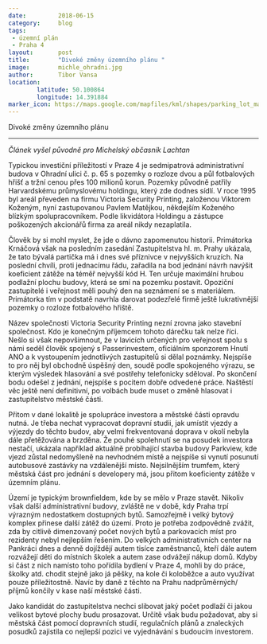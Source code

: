 ```yaml
---
date:         2018-06-15
category:     blog
tags:         
 - územní plán
 - Praha 4
layout:       post
title:        "Divoké změny územního plánu " 
image:        michle_ohradni.jpg
author:       Tibor Vansa
location:
        latitude: 50.100864
        longitude: 14.391884
marker_icon: https://maps.google.com/mapfiles/kml/shapes/parking_lot_maps.png
---
```


Divoké změny územního plánu 

----

<i>Článek vyšel původně pro Michelský občasník Lachtan</i>

Typickou investiční příležitostí v Praze 4 je sedmipatrová administrativní budova v Ohradní ulici č. p. 65 s pozemky o rozloze dvou a půl fotbalových hřišť a tržní cenou přes 100 milionů korun. Pozemky původně patřily Harvardskému průmyslovému holdingu, který zde dodnes sídlí. V roce 1995 byl areál převeden na firmu Victoria Security Printing, založenou Viktorem Koženým, nyní zastupovanou Pavlem Matějkou, někdejším Koženého blízkým spolupracovníkem. Podle likvidátora Holdingu a zástupce poškozených akcionářů firma za areál nikdy nezaplatila.
 
Člověk by si mohl myslet, že jde o dávno zapomenutou historii. Primátorka Krnáčová však na posledním zasedání Zastupitelstva hl. m. Prahy ukázala, že tato bývalá partička má i dnes své příznivce v nejvyšších kruzích. Na poslední chvíli, proti jednacímu řádu, zařadila na bod jednání návrh navýšit koeficient zátěže na téměř nejvyšší kód H. Ten určuje maximální hrubou podlažní plochu budovy, která se smí na pozemku postavit.  Opoziční zastupitelé i veřejnost měli pouhý den na seznámení se s materiálem. Primátorka tím v podstatě navrhla darovat podezřelé firmě ještě lukrativnější pozemky o rozloze fotbalového hřiště.

Název společnosti Victoria Security Printing nezní zrovna jako stavební společnost. Kdo je konečným příjemcem tohoto dárečku tak nelze říci. Nešlo si však nepovšimnout, že v lavicích určených pro veřejnost spolu s námi seděl člověk spojený s Passerinvestem, oficiálním sponzorem Hnutí ANO a k vystoupením jednotlivých zastupitelů si dělal poznámky. Nejspíše to pro něj byl obchodně úspěšný den, soudě podle spokojeného výrazu, se kterým výsledek hlasování a své postřehy telefonicky sděloval. Po skončení bodu odešel z jednání, nejspíše s pocitem dobře odvedené práce. Naštěstí věc ještě není definitivní, po volbách bude muset o změně hlasovat i zastupitelstvo městské části. 

Přitom v dané lokalitě je spolupráce investora a městské části opravdu nutná. Je třeba nechat vypracovat dopravní studii, jak umístit vjezdy a výjezdy do těchto budov, aby velmi frekventovaná doprava v okolí nebyla dále přetěžována a brzděna. Že pouhé spolehnutí se na posudek investora nestačí, ukázala například aktuálně probíhající stavba budovy Parkview, kde vjezd zůstal nedomyšleně na nevhodném místě a nejspíše si vynutí posunutí autobusové zastávky na vzdálenější místo. Nejsilnějším trumfem, který městská část pro jednání s developery má, jsou přitom koeficienty zátěže v územním plánu.

Území je typickým brownfieldem, kde by se mělo v Praze stavět. Nikoliv však další administrativní budovy, zvláště ne v době, kdy Praha trpí výrazným nedostatkem dostupných bytů. Samozřejmě i velký bytový komplex přinese další zátěž do území. Proto je potřeba zodpovědně zvážit, zda by citlivě dimenzovaný počet nových bytů a parkovacích míst pro rezidenty nebyl nejlepším řešením. Do velkých administrativních center na Pankráci dnes a denně dojíždějí autem tisíce zaměstnanců, kteří dále autem rozvážejí děti do místních školek a autem zase odvážejí nákup domů. Kdyby si část z nich namísto toho pořídila bydlení v Praze 4, mohli by do práce, školky atd. chodit stejně jako já pěšky, na kole či koloběžce a auto využívat pouze příležitostně. Navíc by daně z těchto na Prahu nadprůměrných/ příjmů končily v kase naší městské části.

Jako kandidát do zastupitelstva nechci slibovat jaký počet podlaží či jakou velikost bytové plochy budu prosazovat. Určitě však budu požadovat, aby si městská část pomocí dopravních studií, regulačních plánů a znaleckých posudků zajistila co nejlepší pozici ve vyjednávání s budoucím investorem. 

